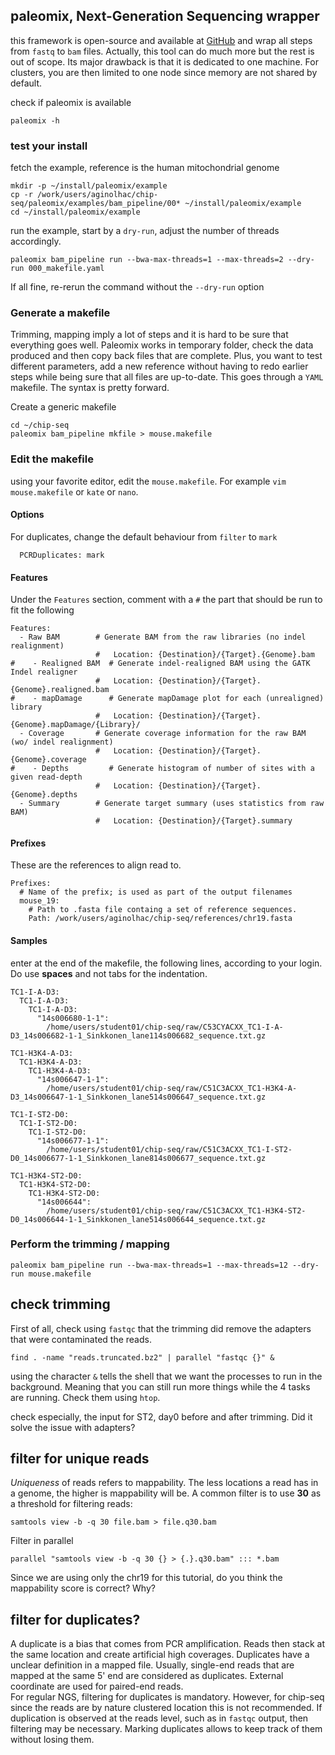 ## paleomix, Next-Generation Sequencing wrapper

this framework is open-source and available at [GitHub](https://github.com/MikkelSchubert/paleomix) and wrap all steps from `fastq` to `bam` files. Actually, this tool can do much more but the rest is out of scope. Its major drawback is that it is dedicated to one machine. For clusters, you are then limited to one node since memory are not shared by default.

check if paleomix is available
```
paleomix -h
```

### test your install

fetch the example, reference is the human mitochondrial genome
```
mkdir -p ~/install/paleomix/example
cp -r /work/users/aginolhac/chip-seq/paleomix/examples/bam_pipeline/00* ~/install/paleomix/example
cd ~/install/paleomix/example
```
run the example, start by a `dry-run`, adjust the number of threads accordingly.
```
paleomix bam_pipeline run --bwa-max-threads=1 --max-threads=2 --dry-run 000_makefile.yaml
```

If all fine, re-rerun the command without the `--dry-run` option

### Generate a makefile

Trimming, mapping imply a lot of steps and it is hard to be sure that everything goes well. Paleomix works in temporary folder, check the data produced and then copy back files that are complete. Plus, you want to test different parameters, add a new reference without having to redo earlier steps while being sure that all files are up-to-date. This goes through a `YAML` makefile. The syntax is pretty forward.

Create a generic makefile
```
cd ~/chip-seq
paleomix bam_pipeline mkfile > mouse.makefile
```

### Edit the makefile

using your favorite editor, edit the `mouse.makefile`. For example `vim mouse.makefile` or `kate` or `nano`.

#### Options

For duplicates, change the default behaviour from `filter` to `mark`  
```
  PCRDuplicates: mark
```

#### Features

Under the `Features` section, comment with a `#` the part that should be run to fit the following
```
Features:
  - Raw BAM        # Generate BAM from the raw libraries (no indel realignment)
                   #   Location: {Destination}/{Target}.{Genome}.bam
#    - Realigned BAM  # Generate indel-realigned BAM using the GATK Indel realigner
                   #   Location: {Destination}/{Target}.{Genome}.realigned.bam
#    - mapDamage      # Generate mapDamage plot for each (unrealigned) library
                   #   Location: {Destination}/{Target}.{Genome}.mapDamage/{Library}/
  - Coverage       # Generate coverage information for the raw BAM (wo/ indel realignment)
                   #   Location: {Destination}/{Target}.{Genome}.coverage
#    - Depths         # Generate histogram of number of sites with a given read-depth
                   #   Location: {Destination}/{Target}.{Genome}.depths
  - Summary        # Generate target summary (uses statistics from raw BAM)
                   #   Location: {Destination}/{Target}.summary
```

#### Prefixes

These are the references to align read to.

```
Prefixes:
  # Name of the prefix; is used as part of the output filenames
  mouse_19:
    # Path to .fasta file containg a set of reference sequences.
    Path: /work/users/aginolhac/chip-seq/references/chr19.fasta
```


#### Samples

enter at the end of the makefile, the following lines, according to your login.
Do use **spaces** and not tabs for the indentation.

```
TC1-I-A-D3:
  TC1-I-A-D3:
    TC1-I-A-D3:
      "14s006680-1-1":
        /home/users/student01/chip-seq/raw/C53CYACXX_TC1-I-A-D3_14s006682-1-1_Sinkkonen_lane114s006682_sequence.txt.gz

TC1-H3K4-A-D3:
  TC1-H3K4-A-D3:
    TC1-H3K4-A-D3:
      "14s006647-1-1":
        /home/users/student01/chip-seq/raw/C51C3ACXX_TC1-H3K4-A-D3_14s006647-1-1_Sinkkonen_lane514s006647_sequence.txt.gz

TC1-I-ST2-D0:
  TC1-I-ST2-D0:
    TC1-I-ST2-D0:
      "14s006677-1-1":
        /home/users/student01/chip-seq/raw/C51C3ACXX_TC1-I-ST2-D0_14s006677-1-1_Sinkkonen_lane814s006677_sequence.txt.gz

TC1-H3K4-ST2-D0:
  TC1-H3K4-ST2-D0:
    TC1-H3K4-ST2-D0:
      "14s006644":
        /home/users/student01/chip-seq/raw/C51C3ACXX_TC1-H3K4-ST2-D0_14s006644-1-1_Sinkkonen_lane514s006644_sequence.txt.gz
```

### Perform the trimming / mapping

```
paleomix bam_pipeline run --bwa-max-threads=1 --max-threads=12 --dry-run mouse.makefile
```

## check trimming

First of all, check using `fastqc` that the trimming did remove the adapters that were contaminated the reads.

```
find . -name "reads.truncated.bz2" | parallel "fastqc {}" &
```

using the character `&` tells the shell that we want the processes to run in the background. Meaning that you can still run more things while the 4 tasks are running. Check them using `htop`.

check especially, the input for ST2, day0 before and after trimming. Did it solve the issue with adapters?

## filter for unique reads

*Uniqueness* of reads refers to mappability. The less locations a read has in a genome, the higher is mappability will be.
A common filter is to use **30** as a threshold for filtering reads:

```
samtools view -b -q 30 file.bam > file.q30.bam
```

Filter in parallel
```
parallel "samtools view -b -q 30 {} > {.}.q30.bam" ::: *.bam
```

Since we are using only the chr19 for this tutorial, do you think the mappability score is correct? Why?

## filter for duplicates?

A duplicate is a bias that comes from PCR amplification. Reads then stack at the same location and create artificial high coverages. Duplicates have a unclear definition in a mapped file. Usually, single-end reads that are mapped at the same 5' end are considered as duplicates. External coordinate are used for paired-end reads.  
For regular NGS, filtering for duplicates is mandatory. However, for chip-seq since the reads are by nature clustered location this is not recommended. If duplication is observed at the reads level, such as in `fastqc` output, then filtering may be necessary. Marking duplicates allows to keep track of them without losing them.
